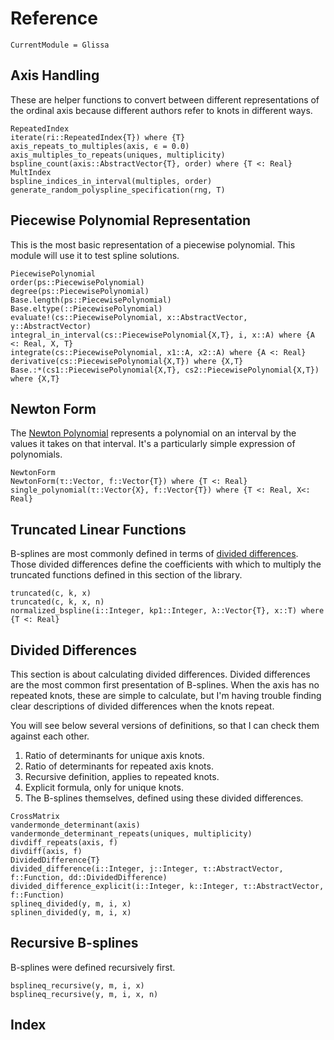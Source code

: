 # Reference

```@meta
CurrentModule = Glissa
```

## Axis Handling

These are helper functions to convert between different representations of
the ordinal axis because different authors refer to knots in different ways.

```@docs
RepeatedIndex
iterate(ri::RepeatedIndex{T}) where {T}
axis_repeats_to_multiples(axis, ϵ = 0.0)
axis_multiples_to_repeats(uniques, multiplicity)
bspline_count(axis::AbstractVector{T}, order) where {T <: Real}
MultIndex
bspline_indices_in_interval(multiples, order)
generate_random_polyspline_specification(rng, T)
```

## Piecewise Polynomial Representation

This is the most basic representation of a piecewise polynomial. This
module will use it to test spline solutions.

```@docs
PiecewisePolynomial
order(ps::PiecewisePolynomial)
degree(ps::PiecewisePolynomial)
Base.length(ps::PiecewisePolynomial)
Base.eltype(::PiecewisePolynomial)
evaluate!(cs::PiecewisePolynomial, x::AbstractVector, y::AbstractVector)
integral_in_interval(cs::PiecewisePolynomial{X,T}, i, x::A) where {A <: Real, X, T}
integrate(cs::PiecewisePolynomial, x1::A, x2::A) where {A <: Real}
derivative(cs::PiecewisePolynomial{X,T}) where {X,T}
Base.:*(cs1::PiecewisePolynomial{X,T}, cs2::PiecewisePolynomial{X,T}) where {X,T}
```

## Newton Form

The [Newton Polynomial](https://en.wikipedia.org/wiki/Newton_polynomial) represents
a polynomial on an interval by the values it takes on that interval. It's a particularly
simple expression of polynomials.

```@docs
NewtonForm
NewtonForm(τ::Vector, f::Vector{T}) where {T <: Real}
single_polynomial(τ::Vector{X}, f::Vector{T}) where {T <: Real, X<: Real}
```

## Truncated Linear Functions

B-splines are most commonly defined in terms of
[divided differences](https://en.wikipedia.org/wiki/Divided_differences). Those divided
differences define the coefficients with which to multiply the truncated functions
defined in this section of the library.

```@docs
truncated(c, k, x)
truncated(c, k, x, n)
normalized_bspline(i::Integer, kp1::Integer, λ::Vector{T}, x::T) where {T <: Real}
```

## Divided Differences

This section is about calculating divided differences.
Divided differences are the most common first presentation of B-splines.
When the axis has no repeated knots, these are simple to calculate, but I'm
having trouble finding clear descriptions of divided differences when the
knots repeat.

You will see below several versions of definitions, so that I can check them
against each other.

1. Ratio of determinants for unique axis knots.
2. Ratio of determinants for repeated axis knots.
3. Recursive definition, applies to repeated knots.
4. Explicit formula, only for unique knots.
5. The B-splines themselves, defined using these divided differences.

```@docs
CrossMatrix
vandermonde_determinant(axis)
vandermonde_determinant_repeats(uniques, multiplicity)
divdiff_repeats(axis, f)
divdiff(axis, f)
DividedDifference{T}
divided_difference(i::Integer, j::Integer, τ::AbstractVector, f::Function, dd::DividedDifference)
divided_difference_explicit(i::Integer, k::Integer, τ::AbstractVector, f::Function)
splineq_divided(y, m, i, x)
splinen_divided(y, m, i, x)
```

## Recursive B-splines

B-splines were defined recursively first.

```@docs
bsplineq_recursive(y, m, i, x)
bsplineq_recursive(y, m, i, x, n)
```

## Index

```@index
```
